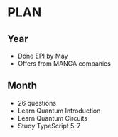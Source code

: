 # PLAN

## Year

- Done EPI by May
- Offers from MANGA companies

## Month

- 26 questions
- Learn Quantum Introduction
- Learn Quantum Circuits
- Study TypeScript 5-7
